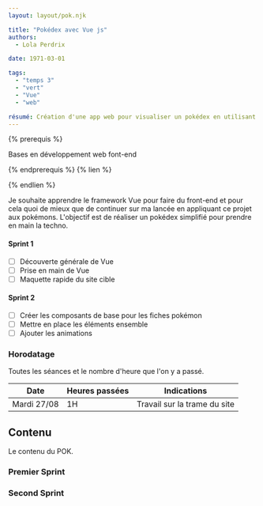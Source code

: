 ```yaml
---
layout: layout/pok.njk

title: "Pokédex avec Vue js"
authors:
  - Lola Perdrix

date: 1971-03-01

tags: 
  - "temps 3"
  - "vert"
  - "Vue"
  - "web"

résumé: Création d'une app web pour visualiser un pokédex en utilisant le framework Vue js.
---
```


{% prerequis %}

Bases en développement web font-end

{% endprerequis %}
{% lien %}

{% endlien %}

Je souhaite apprendre le framework Vue pour faire du front-end et pour cela quoi de mieux que de continuer sur ma lancée en appliquant ce projet aux pokémons. L'objectif est de réaliser un pokédex simplifié pour prendre en main la techno.

#### Sprint 1

- [ ] Découverte générale de Vue
- [ ] Prise en main de Vue
- [ ] Maquette rapide du site cible

#### Sprint 2

- [ ] Créer les composants de base pour les fiches pokémon
- [ ] Mettre en place les éléments ensemble
- [ ] Ajouter les animations

### Horodatage

Toutes les séances et le nombre d'heure que l'on y a passé.

| Date | Heures passées | Indications |
| -------- | -------- |-------- |
| Mardi 27/08  | 1H  | Travail sur la trame du site |

## Contenu

Le contenu du POK.

### Premier Sprint

### Second Sprint
